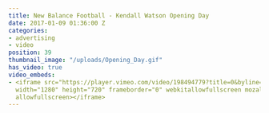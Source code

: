 ```yaml
---
title: New Balance Football - Kendall Watson Opening Day
date: 2017-01-09 01:36:00 Z
categories:
- advertising
- video
position: 39
thumbnail_image: "/uploads/Opening_Day.gif"
has_video: true
video_embeds:
- <iframe src="https://player.vimeo.com/video/198494779?title=0&byline=0&portrait=0"
  width="1280" height="720" frameborder="0" webkitallowfullscreen mozallowfullscreen
  allowfullscreen></iframe>
---
```


